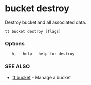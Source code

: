 # bucket destroy

Destroy bucket and all associated data.

```
tt bucket destroy [flags]
```

### Options

```
  -h, --help   help for destroy
```

### SEE ALSO

* [tt bucket](tt_bucket.md)	 - Manage a bucket
